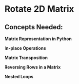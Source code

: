 # Rotate 2D Matrix

## Concepts Needed:
**Matrix Representation in Python**

**In-place Operations**

**Matrix Transposition**

**Reversing Rows in a Matrix**

**Nested Loops**
